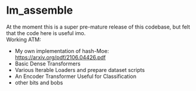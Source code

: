 # lm_assemble
At the moment this is a super pre-mature release of this codebase, but felt that the code here is useful imo.  
Working ATM:  
- My own implementation of hash-Moe: https://arxiv.org/pdf/2106.04426.pdf  
- Basic Dense Transformers  
- Various Iterable Loaders and prepare dataset scripts  
- An Encoder Transformer Useful for Classification
- other bits and bobs

  

